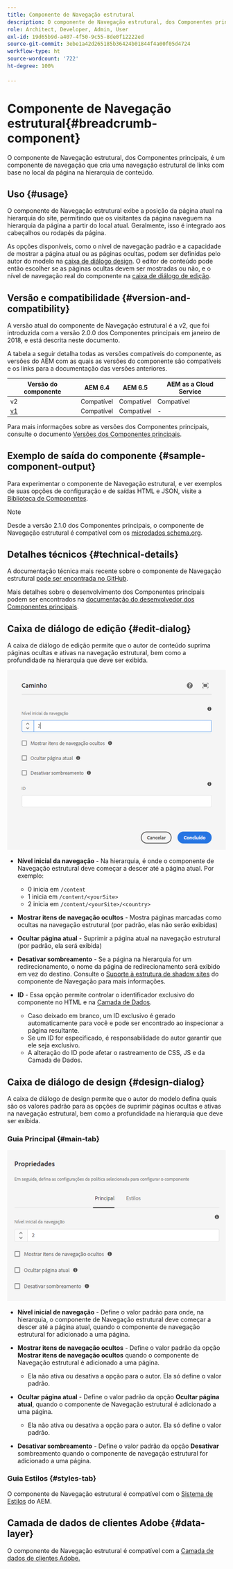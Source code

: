 ```yaml
---
title: Componente de Navegação estrutural
description: O componente de Navegação estrutural, dos Componentes principais, é um componente de navegação que cria uma navegação estrutural de links com base no local da página na hierarquia de conteúdo.
role: Architect, Developer, Admin, User
exl-id: 19d65b9d-a407-4f50-9c55-8de0f12222ed
source-git-commit: 3ebe1a42d265185b36424b01844f4a00f05d4724
workflow-type: ht
source-wordcount: '722'
ht-degree: 100%

---
```


# Componente de Navegação estrutural{#breadcrumb-component}

O componente de Navegação estrutural, dos Componentes principais, é um componente de navegação que cria uma navegação estrutural de links com base no local da página na hierarquia de conteúdo.

## Uso {#usage}

O componente de Navegação estrutural exibe a posição da página atual na hierarquia do site, permitindo que os visitantes da página naveguem na hierarquia da página a partir do local atual. Geralmente, isso é integrado aos cabeçalhos ou rodapés da página.

As opções disponíveis, como o nível de navegação padrão e a capacidade de mostrar a página atual ou as páginas ocultas, podem ser definidas pelo autor do modelo na [caixa de diálogo design](#design-dialog). O editor de conteúdo pode então escolher se as páginas ocultas devem ser mostradas ou não, e o nível de navegação real do componente na [caixa de diálogo de edição](#edit-dialog).

## Versão e compatibilidade {#version-and-compatibility}

A versão atual do componente de Navegação estrutural é a v2, que foi introduzida com a versão 2.0.0 dos Componentes principais em janeiro de 2018, e está descrita neste documento.

A tabela a seguir detalha todas as versões compatíveis do componente, as versões do AEM com as quais as versões do componente são compatíveis e os links para a documentação das versões anteriores.

| Versão do componente | AEM 6.4 | AEM 6.5 | AEM as a Cloud Service |
|--- | --- |--- |---|
| v2 | Compatível | Compatível | Compatível |
| [v1](v1/breadcrumb-v1.md) | Compatível | Compatível | - |

Para mais informações sobre as versões dos Componentes principais, consulte o documento [Versões dos Componentes principais](/help/versions.md).

## Exemplo de saída do componente {#sample-component-output}

Para experimentar o componente de Navegação estrutural, e ver exemplos de suas opções de configuração e de saídas HTML e JSON, visite a [Biblioteca de Componentes](https://adobe.com/go/aem_cmp_library_breadcrumb_br).

>[!NOTE]
>
>Desde a versão 2.1.0 dos Componentes principais, o componente de Navegação estrutural é compatível com os [microdados schema.org](https://schema.org/BreadcrumbList).

## Detalhes técnicos {#technical-details}

A documentação técnica mais recente sobre o componente de Navegação estrutural [pode ser encontrada no GitHub](https://adobe.com/go/aem_cmp_tech_breadcrumb_v2_br).

Mais detalhes sobre o desenvolvimento dos Componentes principais podem ser encontrados na [documentação do desenvolvedor dos Componentes principais](/help/developing/overview.md).

## Caixa de diálogo de edição {#edit-dialog}

A caixa de diálogo de edição permite que o autor de conteúdo suprima páginas ocultas e ativas na navegação estrutural, bem como a profundidade na hierarquia que deve ser exibida.

![Caixa de diálogo de edição do componentes de Navegação estrutural](/help/assets/breadcrumb-edit.png)

* **Nível inicial da navegação** - Na hierarquia, é onde o componente de Navegação estrutural deve começar a descer até a página atual. Por exemplo:

   * 0 inicia em `/content`
   * 1 inicia em `/content/<yourSite>`
   * 2 inicia em `/content/<yourSite>/<country>`

* **Mostrar itens de navegação ocultos** - Mostra páginas marcadas como ocultas na navegação estrutural (por padrão, elas não serão exibidas)
* **Ocultar página atual** - Suprimir a página atual na navegação estrutural (por padrão, ela será exibida)
* **Desativar sombreamento** - Se a página na hierarquia for um redirecionamento, o nome da página de redirecionamento será exibido em vez do destino. Consulte o [Suporte à estrutura de shadow sites](navigation.md#shadow-structure) do componente de Navegação para mais informações.
* **ID** - Essa opção permite controlar o identificador exclusivo do componente no HTML e na [Camada de Dados](/help/developing/data-layer/overview.md).
   * Caso deixado em branco, um ID exclusivo é gerado automaticamente para você e pode ser encontrado ao inspecionar a página resultante.
   * Se um ID for especificado, é responsabilidade do autor garantir que ele seja exclusivo.
   * A alteração do ID pode afetar o rastreamento de CSS, JS e da Camada de Dados.

## Caixa de diálogo de design {#design-dialog}

A caixa de diálogo de design permite que o autor do modelo defina quais são os valores padrão para as opções de suprimir páginas ocultas e ativas na navegação estrutural, bem como a profundidade na hierarquia que deve ser exibida.

### Guia Principal {#main-tab}

![](/help/assets/breadcrumb-design.png)

* **Nível inicial de navegação** - Define o valor padrão para onde, na hierarquia, o componente de Navegação estrutural deve começar a descer até a página atual, quando o componente de navegação estrutural for adicionado a uma página.
* **Mostrar itens de navegação ocultos** - Define o valor padrão da opção **Mostrar itens de navegação ocultos** quando o componente de Navegação estrutural é adicionado a uma página.

   * Ela não ativa ou desativa a opção para o autor. Ela só define o valor padrão.

* **Ocultar página atual** - Define o valor padrão da opção **Ocultar página atual**, quando o componente de Navegação estrutural é adicionado a uma página.

   * Ela não ativa ou desativa a opção para o autor. Ela só define o valor padrão.

* **Desativar sombreamento** - Define o valor padrão da opção **Desativar** sombreamento quando o componente de navegação estrutural for adicionado a uma página.

### Guia Estilos {#styles-tab}

O componente de Navegação estrutural é compatível com o [Sistema de Estilos](/help/get-started/authoring.md#component-styling) do AEM.

## Camada de dados de clientes Adobe {#data-layer}

O componente de Navegação estrutural é compatível com a [Camada de dados de clientes Adobe.](/help/developing/data-layer/overview.md)
